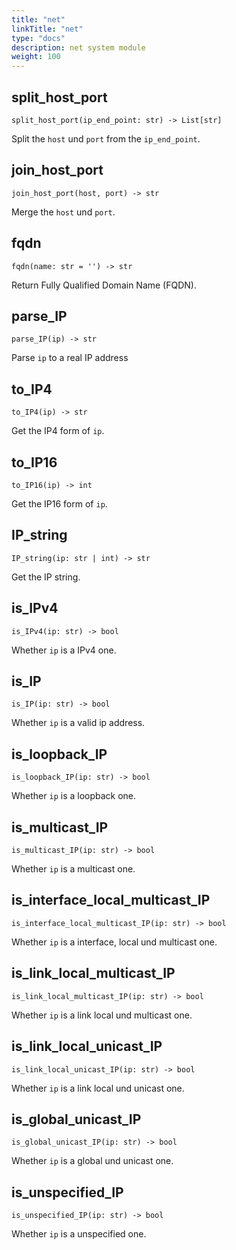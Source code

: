 ```yaml
---
title: "net"
linkTitle: "net"
type: "docs"
description: net system module
weight: 100
---
```


## split_host_port

`split_host_port(ip_end_point: str) -> List[str]`

Split the `host` und `port` from the `ip_end_point`.

## join_host_port

`join_host_port(host, port) -> str`

Merge the `host` und `port`.

## fqdn

`fqdn(name: str = '') -> str`

Return Fully Qualified Domain Name (FQDN).

## parse_IP

`parse_IP(ip) -> str`

Parse `ip` to a real IP address

## to_IP4

`to_IP4(ip) -> str`

Get the IP4 form of `ip`.

## to_IP16

`to_IP16(ip) -> int`

Get the IP16 form of `ip`.

## IP_string

`IP_string(ip: str | int) -> str`

Get the IP string.

## is_IPv4

`is_IPv4(ip: str) -> bool`

Whether `ip` is a IPv4 one.

## is_IP

`is_IP(ip: str) -> bool`

Whether `ip` is a valid ip address.

## is_loopback_IP

`is_loopback_IP(ip: str) -> bool`

Whether `ip` is a loopback one.

## is_multicast_IP

`is_multicast_IP(ip: str) -> bool`

Whether `ip` is a multicast one.

## is_interface_local_multicast_IP

`is_interface_local_multicast_IP(ip: str) -> bool`

Whether `ip` is a interface, local und multicast one.

## is_link_local_multicast_IP

`is_link_local_multicast_IP(ip: str) -> bool`

Whether `ip` is a link local und multicast one.

## is_link_local_unicast_IP

`is_link_local_unicast_IP(ip: str) -> bool`

Whether `ip` is a link local und unicast one.

## is_global_unicast_IP

`is_global_unicast_IP(ip: str) -> bool`

Whether `ip` is a global und unicast one.

## is_unspecified_IP

`is_unspecified_IP(ip: str) -> bool`

Whether `ip` is a unspecified one.
